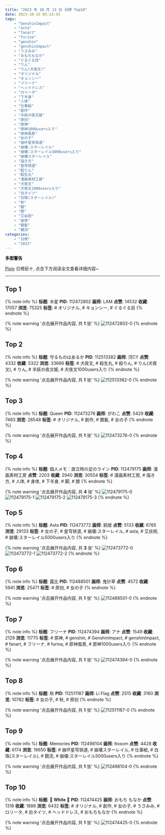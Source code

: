 ```yaml
---
title: "2023 年 10 月 13 日 日榜 Top10"
date: 2023-10-15 05:14:43
tags:
    - "GenshinImpact"
    - "asta"
    - "fanart"
    - "furina"
    - "genshin"
    - "genshinImpact"
    - "うさみみ"
    - "おもちもなか"
    - "ぐるぐる目"
    - "りん"
    - "りん(犬夜叉)"
    - "オリジナル"
    - "キョンシー"
    - "フリーナ"
    - "ヘッドドレス"
    - "ロリータ"
    - "下半身"
    - "人体"
    - "仕事絵"
    - "創作"
    - "半妖の夜叉姫"
    - "原创"
    - "原神"
    - "原神1000users入り"
    - "原神風景"
    - "女の子"
    - "崩坏星穹铁道"
    - "崩壊:スターレイル"
    - "崩壊:スターレイル5000users入り"
    - "崩壊スターレイル"
    - "描き方"
    - "星穹铁道"
    - "殺りん"
    - "殺生丸"
    - "漫画素材工房"
    - "犬夜叉"
    - "犬夜叉1000users入り"
    - "白タイツ"
    - "白珠(スターレイル)"
    - "秋"
    - "脚"
    - "膝"
    - "艾丝妲"
    - "身体"
    - "銀髪"
    - "鏡流"
categories:
    - "日榜"
    - "2023"
---
```


<i class="fa fa-triangle-exclamation"></i>**多图警告**<i class="fa fa-triangle-exclamation"></i>

[Pixiv](https://www.pixiv.net/) 日榜前十, 点击下方阅读全文查看详细内容~

<!-- more -->

---

## Top 1

{% note info %}
**标题**: 木星
**PID**: 112472802 **画师**: LAM
**点赞**: 14532 **收藏**: 17057 **浏览**: 75325
**标签**: # オリジナル, # キョンシー, # ぐるぐる目
{% endnote %}

{% note warning '点击展开作品内容, 共 **1** 张' %}
![112472802-0](https://i.pixiv.re/img-original/img/2023/10/12/00/00/06/112472802_p0.jpg)
{% endnote %}

## Top 2

{% note info %}
**标题**: 守るものはあるか
**PID**: 112513382 **画师**: 河CY
**点赞**: 4332 **收藏**: 5322 **浏览**: 33666
**标签**: # 犬夜叉, # 殺生丸, # 殺りん, # りん(犬夜叉), # りん, # 半妖の夜叉姫, # 犬夜叉1000users入り
{% endnote %}

{% note warning '点击展开作品内容, 共 **1** 张' %}
![112513382-0](https://i.pixiv.re/img-original/img/2023/10/13/17/59/25/112513382_p0.jpg)
{% endnote %}

## Top 3

{% note info %}
**标题**: Queen
**PID**: 112473276 **画师**: がわこ
**点赞**: 5429 **收藏**: 7483 **浏览**: 26548
**标签**: # オリジナル, # 創作, # 銀髪, # 女の子
{% endnote %}

{% note warning '点击展开作品内容, 共 **1** 张' %}
![112473276-0](https://i.pixiv.re/img-original/img/2023/10/12/00/06/13/112473276_p0.jpg)
{% endnote %}

## Top 4

{% note info %}
**标题**: 個人メモ：直立時の足のライン
**PID**: 112479175 **画师**: 漫画素材工房
**点赞**: 2203 **收藏**: 2940 **浏览**: 30554
**标签**: # 漫画素材工房, # 描き方, # 人体, # 身体, # 下半身, # 脚, # 膝
{% endnote %}

{% note warning '点击展开作品内容, 共 **4** 张' %}
![112479175-0](https://i.pixiv.re/img-original/img/2023/10/12/07/00/04/112479175_p0.jpg)
![112479175-1](https://i.pixiv.re/img-original/img/2023/10/12/07/00/04/112479175_p1.jpg)
![112479175-2](https://i.pixiv.re/img-original/img/2023/10/12/07/00/04/112479175_p2.jpg)
![112479175-3](https://i.pixiv.re/img-original/img/2023/10/12/07/00/04/112479175_p3.jpg)
{% endnote %}

## Top 5

{% note info %}
**标题**: Asta
**PID**: 112473772 **画师**: 鸦居
**点赞**: 5133 **收藏**: 6765 **浏览**: 29133
**标签**: # 女の子, # 星穹铁道, # 崩壊:スターレイル, # asta, # 艾丝妲, # 崩壊:スターレイル5000users入り
{% endnote %}

{% note warning '点击展开作品内容, 共 **3** 张' %}
![112473772-0](https://i.pixiv.re/img-original/img/2023/10/12/00/21/07/112473772_p0.jpg)
![112473772-1](https://i.pixiv.re/img-original/img/2023/10/12/00/21/07/112473772_p1.jpg)
![112473772-2](https://i.pixiv.re/img-original/img/2023/10/12/00/21/07/112473772_p2.jpg)
{% endnote %}

## Top 6

{% note info %}
**标题**: 露比
**PID**: 112488501 **画师**: 鬼针草
**点赞**: 4572 **收藏**: 5941 **浏览**: 25471
**标签**: # 原创, # 女の子
{% endnote %}

{% note warning '点击展开作品内容, 共 **1** 张' %}
![112488501-0](https://i.pixiv.re/img-original/img/2023/10/12/18/16/16/112488501_p0.jpg)
{% endnote %}

## Top 7

{% note info %}
**标题**: フリーナ
**PID**: 112474394 **画师**: アナ
**点赞**: 1549 **收藏**: 2129 **浏览**: 11770
**标签**: # 原神, # genshin, # GenshinImpact, # genshinImpact, # fanart, # フリーナ, # furina, # 原神風景, # 原神1000users入り
{% endnote %}

{% note warning '点击展开作品内容, 共 **1** 张' %}
![112474394-0](https://i.pixiv.re/img-original/img/2023/10/12/00/44/46/112474394_p0.jpg)
{% endnote %}

## Top 8

{% note info %}
**标题**: 秋
**PID**: 112511187 **画师**: Li Flag
**点赞**: 2515 **收藏**: 3160 **浏览**: 10782
**标签**: # 女の子, # 秋, # 原创
{% endnote %}

{% note warning '点击展开作品内容, 共 **1** 张' %}
![112511187-0](https://i.pixiv.re/img-original/img/2023/10/13/15/47/52/112511187_p0.jpg)
{% endnote %}

## Top 9

{% note info %}
**标题**: Memories
**PID**: 112498104 **画师**: ttosom
**点赞**: 4428 **收藏**: 6174 **浏览**: 19650
**标签**: # 崩坏星穹铁道, # 崩壊スターレイル, # 仕事絵, # 白珠(スターレイル), # 鏡流, # 崩壊:スターレイル5000users入り
{% endnote %}

{% note warning '点击展开作品内容, 共 **1** 张' %}
![112498104-0](https://i.pixiv.re/img-original/img/2023/10/13/00/00/13/112498104_p0.jpg)
{% endnote %}

## Top 10

{% note info %}
**标题**: 🤍 𝐖𝐡𝐢𝐭𝐞 🤍
**PID**: 112474425 **画师**: おもち もなか
**点赞**: 1318 **收藏**: 1886 **浏览**: 6432
**标签**: # オリジナル, # 創作, # 女の子, # うさみみ, # ロリータ, # 白タイツ, # ヘッドドレス, # おもちもなか
{% endnote %}

{% note warning '点击展开作品内容, 共 **1** 张' %}
![112474425-0](https://i.pixiv.re/img-original/img/2023/10/12/00/45/36/112474425_p0.jpg)
{% endnote %}
